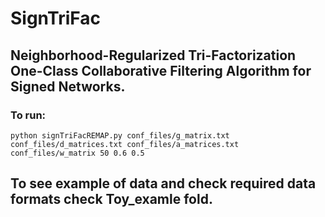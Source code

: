 # SignTriFac

## Neighborhood-Regularized Tri-Factorization One-Class Collaborative Filtering Algorithm for Signed Networks.

### To run:

```
python signTriFacREMAP.py conf_files/g_matrix.txt conf_files/d_matrices.txt conf_files/a_matrices.txt conf_files/w_matrix 50 0.6 0.5

```

## To see example of data and check required data formats check Toy_examle fold.
